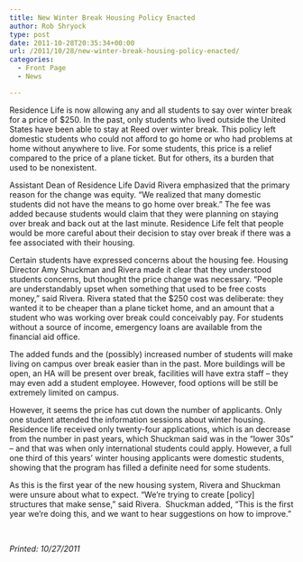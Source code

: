 ```yaml
---
title: New Winter Break Housing Policy Enacted
author: Rob Shryock
type: post
date: 2011-10-28T20:35:34+00:00
url: /2011/10/28/new-winter-break-housing-policy-enacted/
categories:
  - Front Page
  - News

---
```

Residence Life is now allowing any and all students to say over winter break for a price of $250. In the past, only students who lived outside the United States have been able to stay at Reed over winter break. This policy left domestic students who could not afford to go home or who had problems at home without anywhere to live. For some students, this price is a relief compared to the price of a plane ticket. But for others, its a burden that used to be nonexistent.

Assistant Dean of Residence Life David Rivera emphasized that the primary reason for the change was equity. &#8220;We realized that many domestic students did not have the means to go home over break.&#8221; The fee was added because students would claim that they were planning on staying over break and back out at the last minute. Residence Life felt that people would be more careful about their decision to stay over break if there was a fee associated with their housing.

Certain students have expressed concerns about the housing fee. Housing Director Amy Shuckman and Rivera made it clear that they understood students concerns, but thought the price change was necessary. &#8220;People are understandably upset when something that used to be free costs money,&#8221; said Rivera. Rivera stated that the $250 cost was deliberate: they wanted it to be cheaper than a plane ticket home, and an amount that a student who was working over break could conceivably pay. For students without a source of income, emergency loans are available from the financial aid office.
  
The added funds and the (possibly) increased number of students will make living on campus over break easier than in the past. More buildings will be open, an HA will be present over break, facilities will have extra staff – they may even add a student employee. However, food options will be still be extremely limited on campus.

However, it seems the price has cut down the number of applicants. Only one student attended the information sessions about winter housing. Residence life received only twenty-four applications, which is an decrease from the number in past years, which Shuckman said was in the &#8220;lower 30s” &#8211; and that was when only international students could apply. However, a full one third of this years&#8217; winter housing applicants were domestic students, showing that the program has filled a definite need for some students.
  
As this is the first year of the new housing system, Rivera and Shuckman were unsure about what to expect. &#8220;We&#8217;re trying to create [policy] structures that make sense,&#8221; said Rivera.  Shuckman added, &#8220;This is the first year we&#8217;re doing this, and we want to hear suggestions on how to improve.&#8221;

&nbsp;

[<img class="aligncenter size-medium wp-image-929" title="Screen shot 2011-10-28 at 1.30.39 PM" src="https://i1.wp.com/www.reedquest.org/wp-content/uploads/2011/10/Screen-shot-2011-10-28-at-1.30.39-PM-300x215.png?resize=300%2C215" alt="" data-recalc-dims="1" />][1]_Printed: 10/27/2011_

&nbsp;

 [1]: https://i2.wp.com/www.reedquest.org/wp-content/uploads/2011/10/Screen-shot-2011-10-28-at-1.30.39-PM.png
